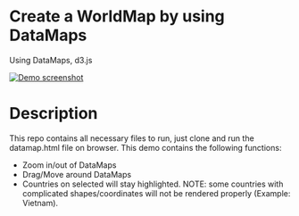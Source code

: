 # Create a WorldMap by using DataMaps
Using DataMaps, d3.js


[![Demo
screenshot](img/worldMap.png)](https://catdintran.github.io/dataMapFuncts)

# Description
This repo contains all necessary files to run, just clone and run the datamap.html file on browser.
This demo contains the following functions:

+ Zoom in/out of DataMaps
+ Drag/Move around DataMaps
+ Countries on selected will stay highlighted. NOTE: some countries with complicated shapes/coordinates will not be rendered properly (Example: Vietnam).



